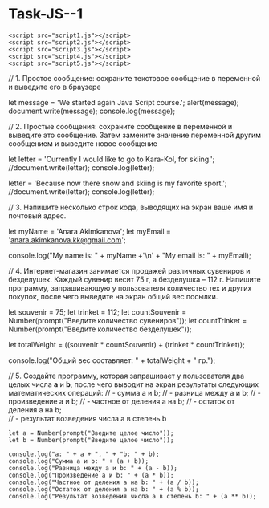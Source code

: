 # Task-JS--1
<!DOCTYPE html>
<html lang="en">
<head>
    <meta charset="UTF-8">
    <meta http-equiv="X-UA-Compatible" content="IE=edge">
    <meta name="viewport" content="width=device-width, initial-scale=1.0">
    <title>Task JS-1</title>
</head>
<body>
    
    <script src="script1.js"></script>
    <script src="script2.js"></script>
    <script src="script3.js"></script>
    <script src="script4.js"></script>
    <script src="script5.js"></script>
</body>
</html>

// 1. Простое сообщение: сохраните текстовое сообщение в переменной и выведите его в браузере

let message = 'We started again Java Script course.';
alert(message);
document.write(message);
console.log(message);

// 2. Простые сообщения: сохраните сообщение в переменной и выведите это сообщение. Затем замените значение переменной другим сообщением и выведите новое сообщение

let letter = 'Currently I would like to go to Kara-Kol, for skiing.';
//document.write(letter);
console.log(letter);

letter = 'Because now there snow and skiing is my favorite sport.';
//document.write(letter);
console.log(letter);

// 3. Напишите несколько строк кода, выводящих на экран ваше имя и почтовый адрес.

let myName = 'Anara Akimkanova';
let myEmail = 'anara.akimkanova.kk@gmail.com';

console.log("My name is: " + myName +'\n' + "My email is: " + myEmail);

// 4. Интернет-магазин занимается продажей различных сувениров и безделушек. Каждый сувенир весит 75 г, а безделушка – 112 г. Напишите программу, запрашивающую у пользователя количество тех и других покупок, после чего выведите на экран общий вес посылки.

let souvenir = 75;
let trinket = 112;
let countSouvenir = Number(prompt("Введите количество сувениров"));
let countTrinket = Number(prompt("Введите количество безделушек"));

let totalWeight = ((souvenir * countSouvenir) + (trinket * countTrinket));

console.log("Общий вес составляет: " + totalWeight + " гр.");

// 5. Создайте программу, которая запрашивает у пользователя два целых числа **a** и **b**, после чего выводит на экран результаты следующих математических операций: 
    // - сумма a и b; 
    // - разница между a и b;
    // - произведение a и b; 
    // - частное от деления a на b; 
    // - остаток от деления a на b;  
    // - результат возведения числа a в степень b

    let a = Number(prompt("Введите целое число"));
    let b = Number(prompt("Введите целое число"));

    console.log("a: " + a + ", " + "b: " + b);
    console.log("Сумма a и b: " + (a + b));
    console.log("Разница между a и b: " + (a - b));
    console.log("Произведение a и b: " + (a * b));
    console.log("Частное от деления a на b: " + (a / b));
    console.log("Остаток от деления a на b: " + (a % b));
    console.log("Результат возведения числа a в степень b: " + (a ** b));
